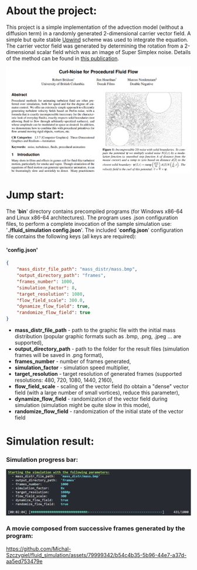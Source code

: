 # **About the project:**
This project is a simple implementation of the advection model (without a diffusion term) in a randomly generated 2-dimensional carrier vector field. A simple but quite stable [Upwind](https://en.wikipedia.org/wiki/Upwind_scheme) scheme was used to integrate the equation. The carrier vector field was generated by determining the rotation from a 2-dimensional scalar field which was an image of Super Simplex noise. Details of the method can be found in [this publication](https://www.cs.ubc.ca/~rbridson/docs/bridson-siggraph2007-curlnoise.pdf).

![](https://github.com/Michal-Szczygiel/fluid_simulation/blob/main/resources/publication.png)

# **Jump start:**
The '**bin**' directory contains precompiled programs (for Windows x86-64 and Linux x86-64 architectures). The program uses .json configuration files, to perform a complete invocation of the sample simulation use: '**./fluid_simulation config.json**'. The included '**config.json**' configuration file contains the following keys (all keys are required):

#### '**config.json**'
```json
{
    "mass_distr_file_path": "mass_distr/mass.bmp",
    "output_directory_path": "frames",
    "frames_number": 1000,
    "simulation_factor": 8,
    "target_resolution": 1080,
    "flow_field_scale": 300.0,
    "dynamize_flow_field": true,
    "randomize_flow_field": true
}
```

- **mass_distr_file_path** - path to the graphic file with the initial mass distribution (popular graphic formats such as .bmp, .png, .jpeg ... are supported),
- **output_directory_path** - path to the folder for the result files (simulation frames will be saved in .png format),
- **frames_number** - number of frames generated,
- **simulation_factor** - simulation speed multiplier,
- **target_resolution** - target resolution of generated frames (supported resolutions: 480, 720, 1080, 1440, 2160),
- **flow_field_scale** - scaling of the vector field (to obtain a "dense" vector field (with a large number of small vortices), reduce this parameter),
- **dynamize_flow_field** - randomization of the vector field during simulation (simulation might be quite slow in this mode),
- **randomize_flow_field** - randomization of the initial state of the vector field

# **Simulation result:**
### Simulation progress bar:
![](https://github.com/Michal-Szczygiel/fluid_simulation/blob/main/resources/progress.png)

### A movie composed from successive frames generated by the program:
https://github.com/Michal-Szczygiel/fluid_simulation/assets/79999342/b54c4b35-5b96-44e7-a37d-aa5ed753479e


